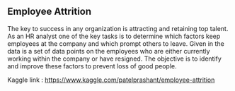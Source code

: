 ## Employee Attrition 


The key to success in any organization is attracting and retaining top talent. As an HR analyst
one of the key tasks is to determine which factors keep employees at the company and which
prompt others to leave. Given in the data is a set of data points on the employees who are
either currently working within the company or have resigned. The objective is to identify and
improve these factors to prevent loss of good people.


Kaggle link : https://www.kaggle.com/patelprashant/employee-attrition
